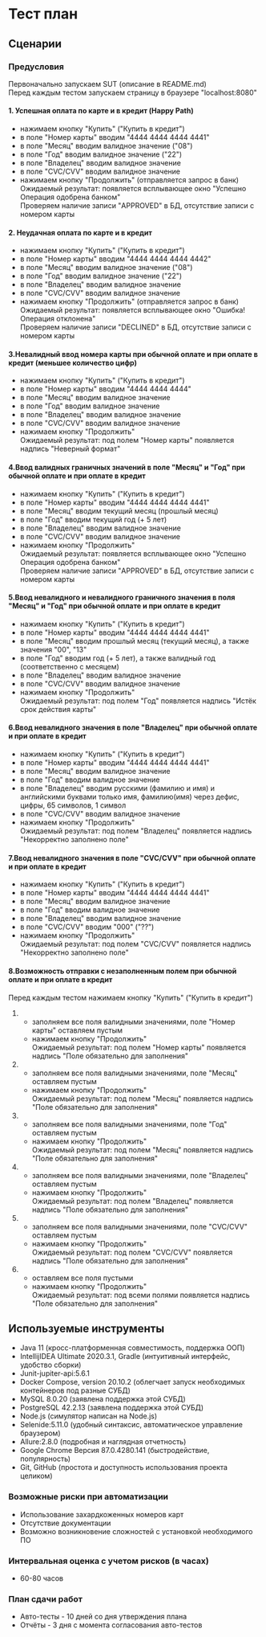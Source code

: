 # Тест план
## Сценарии
### Предусловия
Первоначально запускаем SUT (описание в README.md)  
Перед каждым тестом запускаем страницу в браузере "localhost:8080"
#### 1. Успешная оплата по карте и в кредит (Happy Path)

- нажимаем кнопку "Купить" ("Купить в кредит")
- в поле "Номер карты" вводим "4444 4444 4444 4441"
- в поле "Месяц" вводим валидное значение ("08") 
- в поле "Год" вводим валидное значение ("22")
- в поле "Владелец" вводим валидное значение
- в поле "CVC/CVV" вводим валидное значение
- нажимаем кнопку "Продолжить" (отправляется запрос в банк)  
Ожидаемый результат: появляется всплывающее окно "Успешно Операция одобрена банком"  
Проверяем наличие записи "APPROVED" в БД, отсутствие записи с номером карты

#### 2. Неудачная оплата по карте и в кредит
- нажимаем кнопку "Купить" ("Купить в кредит")
- в поле "Номер карты" вводим "4444 4444 4444 4442"
- в поле "Месяц" вводим валидное значение ("08")
- в поле "Год" вводим валидное значение ("22")
- в поле "Владелец" вводим валидное значение
- в поле "CVC/CVV" вводим валидное значение
- нажимаем кнопку "Продолжить" (отправляется запрос в банк)  
Ожидаемый результат: появляется всплывающее окно "Ошибка! Операция отклонена"  
Проверяем наличие записи "DECLINED" в БД, отсутствие записи с номером карты

#### 3.Невалидный ввод номера карты при обычной оплате и при оплате в кредит (меньшее количество цифр)
- нажимаем кнопку "Купить" ("Купить в кредит")
- в поле "Номер карты" вводим "4444 4444 4444"
- в поле "Месяц" вводим валидное значение
- в поле "Год" вводим валидное значение
- в поле "Владелец" вводим валидное значение
- в поле "CVC/CVV" вводим валидное значение
- нажимаем кнопку "Продолжить"  
Ожидаемый результат: под полем "Номер карты" появляется надпись "Неверный формат"

#### 4.Ввод валидных граничных значений в поле "Месяц" и "Год" при обычной оплате и при оплате в кредит
- нажимаем кнопку "Купить" ("Купить в кредит")
- в поле "Номер карты" вводим "4444 4444 4444 4441"
- в поле "Месяц" вводим текущий месяц (прошлый месяц)
- в поле "Год" вводим текущий год (+ 5 лет)
- в поле "Владелец" вводим валидное значение
- в поле "CVC/CVV" вводим валидное значение
- нажимаем кнопку "Продолжить"  
Ожидаемый результат: появляется всплывающее окно "Успешно Операция одобрена банком"  
Проверяем наличие записи "APPROVED" в БД, отсутствие записи с номером карты

#### 5.Ввод невалидного и невалидного граничного значения в поля "Месяц" и "Год" при обычной оплате и при оплате в кредит
- нажимаем кнопку "Купить" ("Купить в кредит")
- в поле "Номер карты" вводим "4444 4444 4444 4441"
- в поле "Месяц" вводим прошлый месяц (текущий месяц), а также значения "00", "13"
- в поле "Год" вводим год (+ 5 лет), а также валидный год (соответственно с месяцем)
- в поле "Владелец" вводим валидное значение
- в поле "CVC/CVV" вводим валидное значение
- нажимаем кнопку "Продолжить"  
Ожидаемый результат: под полем "Год" появляется надпись "Истёк срок действия карты"
  
#### 6.Ввод невалидного значения в поле "Владелец" при обычной оплате и при оплате в кредит
- нажимаем кнопку "Купить" ("Купить в кредит")
- в поле "Номер карты" вводим "4444 4444 4444 4441"
- в поле "Месяц" вводим валидное значение
- в поле "Год" вводим валидное значение
- в поле "Владелец" вводим русскими (фамилию и имя) и английскими буквами только имя, 
  фамилию(имя) через дефис, цифры, 65 символов, 1 символ
- в поле "CVC/CVV" вводим валидное значение
- нажимаем кнопку "Продолжить"  
Ожидаемый результат: под полем "Владелец" появляется надпись "Некорректно заполнено поле"

#### 7.Ввод невалидного значения в поле "СVC/CVV" при обычной оплате и при оплате в кредит
- нажимаем кнопку "Купить" ("Купить в кредит")
- в поле "Номер карты" вводим "4444 4444 4444 4441"
- в поле "Месяц" вводим валидное значение
- в поле "Год" вводим валидное значение
- в поле "Владелец" вводим валидное значение
- в поле "CVC/CVV" вводим "000" ("??")
- нажимаем кнопку "Продолжить"  
Ожидаемый результат: под полем "СVC/CVV" появляется надпись "Некорректно заполнено поле"

#### 8.Возможность отправки с незаполненным полем при обычной оплате и при оплате в кредит
Перед каждым тестом нажимаем кнопку "Купить" ("Купить в кредит")
1. * заполняем все поля валидными значениями, поле "Номер карты" оставляем пустым
   * нажимаем кнопку "Продолжить"  
     Ожидаемый результат: под полем "Номер карты" появляется надпись "Поле обязательно для заполнения"
2. * заполняем все поля валидными значениями, поле "Месяц" оставляем пустым
   * нажимаем кнопку "Продолжить"  
     Ожидаемый результат: под полем "Месяц" появляется надпись "Поле обязательно для заполнения"
3. * заполняем все поля валидными значениями, поле "Год" оставляем пустым
   * нажимаем кнопку "Продолжить"  
     Ожидаемый результат: под полем "Месяц" появляется надпись "Поле обязательно для заполнения"
4. * заполняем все поля валидными значениями, поле "Владелец" оставляем пустым
   * нажимаем кнопку "Продолжить"  
     Ожидаемый результат: под полем "Владелец" появляется надпись "Поле обязательно для заполнения"   
5. * заполняем все поля валидными значениями, поле "CVC/CVV" оставляем пустым
   * нажимаем кнопку "Продолжить"  
     Ожидаемый результат: под полем "CVC/CVV" появляется надпись "Поле обязательно для заполнения"
6. * оставляем все поля пустыми 
    * нажимаем кнопку "Продолжить"  
      Ожидаемый результат: под всеми полями появляется надпись "Поле обязательно для заполнения"
    

  
## Используемые инструменты

- Java 11 (кросс-платформенная совместимость, поддержка ООП)   
- IntellijIDEA Ultimate 2020.3.1, Gradle (интуитивный интерфейс, удобство сборки)
- Junit-jupiter-api:5.6.1 
- Docker Compose, version 20.10.2 (облегчает запуск необходимых контейнеров под разные СУБД)
- MySQL 8.0.20 (заявлена поддержка этой СУБД)
- PostgreSQL 42.2.13 (заявлена поддержка этой СУБД)
- Node.js (симулятор написан на Node.js)
- Selenide:5.11.0 (удобный синтаксис, автоматическое управление браузером)
- Allure:2.8.0 (подробная и наглядная отчетность)
- Google Chrome Версия 87.0.4280.141 (быстродействие, популярность)  
- Git, GitHub (простота и доступность использования проекта целиком)

### Возможные риски при автоматизации

- Использование захардкоженных номеров карт
- Отсутствие документации
- Возможно возникновение сложностей с установкой необходимого ПО

### Интервальная оценка с учетом рисков (в часах)

- 60-80 часов

### План сдачи работ

- Авто-тесты - 10 дней со дня утверждения плана
- Отчёты - 3 дня с момента согласования авто-тестов
